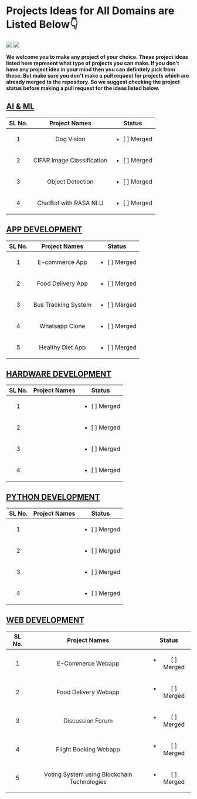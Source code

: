 # Projects Ideas for All Domains are Listed Below👇

<a href="https://github.com/SpectrumOUTR-B/HacktoberFest---2025/tree/main/projects_advanced"><img src="https://img.shields.io/badge/Projects%20-Advanced-red.svg"/></a>
<a href="https://github.com/SpectrumOUTR-B/HacktoberFest---2025/blob/main/projects_advanced/Project_Domain.md"><img src="https://img.shields.io/badge/Projects%20-💡Ideas-red.svg"/></a>

**We welcome you to make any project of your choice. These project ideas listed here represent what type of projects you can make. If you don't have any project idea in your mind then you can definitely pick from these. But make sure you don't make a pull request for projects which are already merged to the repository. So we suggest checking the project status before making a pull request for the ideas listed below.**

## [AI & ML](https://github.com/SpectrumOUTR-B/HacktoberFest---2025/tree/main/projects_advanced/AI_ML)

| SL No.| Project Names | Status |
| :---------------: | :---------------: | :---------------: |
|1|Dog Vision| <ul><li>[ ] Merged</li></ul> |
|2|CIFAR Image Classification| <ul><li>[ ] Merged</li></ul> |
|3|Object Detection| <ul><li>[ ] Merged</li></ul> |
|4|ChatBot with RASA NLU | <ul><li>[ ] Merged</li></ul> |

## [APP DEVELOPMENT](https://github.com/SpectrumOUTR-B/HacktoberFest---2025/tree/main/projects_advanced/APP_DEVELOPMENT)

| SL No.| Project Names | Status |
| :---------------: | :---------------: | :---------------: |
|1|E-commerce App| <ul><li>[ ] Merged</li></ul> |
|2|Food Delivery App| <ul><li>[ ] Merged</li></ul> |
|3|Bus Tracking System| <ul><li>[ ] Merged</li></ul> |
|4|Whatsapp Clone| <ul><li>[ ] Merged</li></ul> |
|5|Healthy Diet App| <ul><li>[ ] Merged</li></ul> |

## [HARDWARE DEVELOPMENT](https://github.com/SpectrumOUTR-B/HacktoberFest---2025/tree/main/projects_advanced/HARDWARE)

| SL No.| Project Names | Status |
| :---------------: | :---------------: | :---------------: |
|1| | <ul><li>[ ] Merged</li></ul> |
|2| | <ul><li>[ ] Merged</li></ul> |
|3| | <ul><li>[ ] Merged</li></ul> |
|4| | <ul><li>[ ] Merged</li></ul> |

## [PYTHON DEVELOPMENT](https://github.com/SpectrumOUTR-B/HacktoberFest---2025/tree/main/projects_advanced/PYTHON_DEVELOPMENT)

| SL No.| Project Names | Status |
| :---------------: | :---------------: | :---------------: |
|1| | <ul><li>[ ] Merged</li></ul> |
|2| | <ul><li>[ ] Merged</li></ul> |
|3| | <ul><li>[ ] Merged</li></ul> |
|4| | <ul><li>[ ] Merged</li></ul> |

## [WEB DEVELOPMENT](https://github.com/SpectrumOUTR-B/HacktoberFest---2025/tree/main/projects_advanced/WEB_DEVELOPMENT)

| SL No.| Project Names | Status |
| :---------------: | :---------------: | :---------------: |
|1|E-Commerce Webapp| <ul><li>[ ] Merged</li></ul> |
|2|Food Delivery Webapp| <ul><li>[ ] Merged</li></ul> |
|3|Discussion Forum| <ul><li>[ ] Merged</li></ul> |
|4|Flight Booking Webapp| <ul><li>[ ] Merged</li></ul> |
|5|Voting System using Blockchain Technologies| <ul><li>[ ] Merged</li></ul> |
